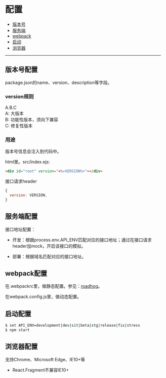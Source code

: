 # 配置
- <a href="#version">版本号</a>
- <a href="#server">服务端</a>
- <a href="#webpack">webpack</a>
- <a href="#start">启动</a>
- <a href="browser">浏览器</a>
---

## <span id="version">版本号配置</span>
package.json的name、version、description等字段。

### version规则
A.B.C  
  A: 大版本  
  B: 功能性版本，须向下兼容  
  C: 修复性版本  

### 用途
版本号信息会注入到代码中。

html里。src/index.ejs:
```html
<div id="root" version="<%=VERSION%>"></div>
```

接口请求header
```js
{
  version: VERSION,
}
```

## <span id="server">服务端配置</span>
接口地址配置：
  - 开发：根据process.env.API_ENV匹配对应的接口地址；通过在接口请求header加mock，开启该接口的模拟。
    
  - 部署：根据域名匹配对应的接口地址。

## <span id="webpack">webpack配置</span>
在.webpackrc里，做静态配置。参见：<a href="https://www.npmjs.com/package/roadhog">roadhog</a>。

在webpack.config.js里，做动态配置。

## <span id="start">启动配置</span>
```bash
$ set API_ENV=development|dev|sit|beta|stg|release|fix|stress
$ npm start
```

## <span id="browser">浏览器配置</span>
支持Chrome、Microsoft Edge、IE10+等
- React.Fragment不兼容IE10+
